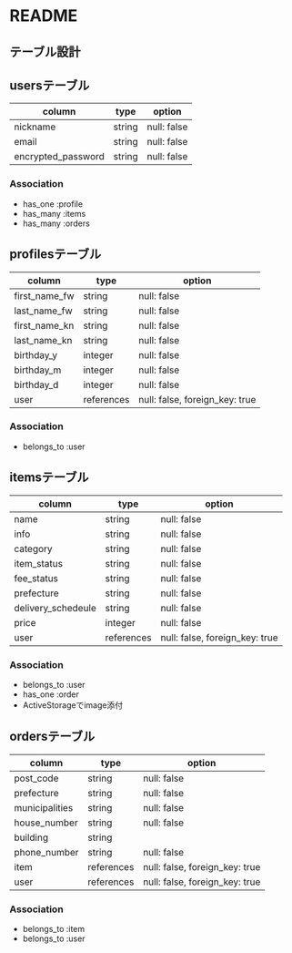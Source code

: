# README

## テーブル設計

## usersテーブル
| column             | type   | option      |
| ------------------ | ------ | ----------- |
| nickname           | string | null: false |
| email              | string | null: false |
| encrypted_password | string | null: false |

### Association
- has_one :profile
- has_many :items
- has_many :orders


## profilesテーブル
| column             | type       | option                         |
| ------------------ | ---------- | ------------------------------ |
| first_name_fw      | string     | null: false                    |
| last_name_fw       | string     | null: false                    |
| first_name_kn      | string     | null: false                    |
| last_name_kn       | string     | null: false                    |
| birthday_y         | integer    | null: false                    |
| birthday_m         | integer    | null: false                    |
| birthday_d         | integer    | null: false                    |
| user               | references | null: false, foreign_key: true |

### Association
- belongs_to :user


## itemsテーブル
| column             | type       | option                         |
| ------------------ | ---------- | ------------------------------ |
| name               | string     | null: false                    |
| info               | string     | null: false                    |
| category           | string     | null: false                    |
| item_status        | string     | null: false                    |
| fee_status         | string     | null: false                    |
| prefecture         | string     | null: false                    |
| delivery_schedeule | string     | null: false                    |
| price              | integer    | null: false                    |
| user               | references | null: false, foreign_key: true | 

### Association
- belongs_to :user
- has_one :order
- ActiveStorageでimage添付


## ordersテーブル
| column         | type       | option                         |
| -------------- | ---------- | ------------------------------ |
| post_code      | string     | null: false                    |
| prefecture     | string     | null: false                    |
| municipalities | string     | null: false                    |
| house_number   | string     | null: false                    |
| building       | string     |                                |
| phone_number   | string     | null: false                    |
| item           | references | null: false, foreign_key: true |
| user           | references | null: false, foreign_key: true |

### Association
- belongs_to :item
- belongs_to :user
